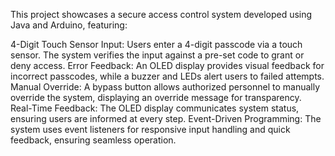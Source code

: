 This project showcases a secure access control system developed using Java and Arduino, featuring:

4-Digit Touch Sensor Input: Users enter a 4-digit passcode via a touch sensor. The system verifies the input against a pre-set code to grant or deny access.
Error Feedback: An OLED display provides visual feedback for incorrect passcodes, while a buzzer and LEDs alert users to failed attempts.
Manual Override: A bypass button allows authorized personnel to manually override the system, displaying an override message for transparency.
Real-Time Feedback: The OLED display communicates system status, ensuring users are informed at every step.
Event-Driven Programming: The system uses event listeners for responsive input handling and quick feedback, ensuring seamless operation.
